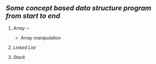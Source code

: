 ## *Some concept based data structure program from start to end*
1. *Array :-*
      * *Array manipulation*
      
2. *Linked List* 
3. *Stack*